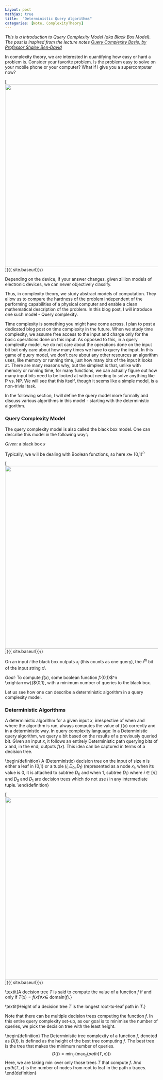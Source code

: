 ```yaml
---
Layout: post
mathjax: true
title:  "Deterministic Query Algorithms"
categories: [Note, ComplexityTheory]
---
```


*This is a introduction to Query Complexity Model (aka Black Box Model). The post is inspired from the lecture notes [Query Complexity Basis, by Professor Shalev Ben-David](https://cs.uwaterloo.ca/~s4bendav/CS860S20.html)*

In complexity theory, we are interested in quantifying how easy or hard a problem is.
Consider your favorite problem. Is the problem easy to solve on your mobile phone or your computer? What if I give you a supercomputer now?

[<img src="{{ site.baseurl}}/images/Post4/P4_1.png" alt="" width="600" />]({{ site.baseurl}}/)

Depending on the device, if your answer changes, given zillion models of electronic devices, we can never objectively classify. 

Thus, in complexity theory, we study abstract models of computation. They allow us to compare the hardness of the problem independent of the performing capabilities of a physical computer and enable a clean mathematical description of the problem. In this blog post, I will introduce one such model - Query complexity.

Time complexity is something you might have come across. I plan to post a dedicated blog post on time complexity in the future. When we study time complexity, we assume free access to the input and charge only for the basic operations done on this input. As opposed to this, in a query complexity model, we do not care about the operations done on the input bit but only care about how many times we have to query the input. In this game of query model, we don’t care about any other resources an algorithm uses, like memory or running time, just how many bits of the input it looks at. There are many reasons why, but the simplest is that, unlike with memory or running time, for many functions, we can actually figure out how many input bits need to be looked at without needing to solve anything like P vs. NP. We will see that this itself, though it seems like a simple model, is a non-trivial task.

In the following section, I will define the query model more formally and discuss various algorithms in this model - starting with the deterministic algorithm.

### Query Complexity Model

The query complexity model is also called the black box model. One can describe this model in the following way:\\

*Given:* a black box $x$ 

Typically, we will be dealing with Boolean functions, so here $x \in$ {0,1}$^n$

[<img src="{{ site.baseurl}}/images/Post4/P4_2.png" alt="" width="600" />]({{ site.baseurl}}/)

On an input $i$ the black box outputs $x_i$ (this counts as one query), the $i^{th}$ bit of the input string $x$\\

*Goal:* To compute $f(x)$, some boolean function $f:${0,1}$^n \xrightarrow{}${0,1}, with a minimum number of queries to the black box. 

Let us see how one can describe a deterministic algorithm in a query complexity model.

### Deterministic Algorithms

A deterministic algorithm for a given input $x$, irrespective of when and where the algorithm is run, always computes the value of $f(x)$ correctly and in a deterministic way. In query complexity language: In a Deterministic query algorithm, we query a bit based on the results of a previously queried bit. Given an input $x$, it follows an entirely Deterministic path querying bits of $x$ and, in the end, outputs $f(x)$. This idea can be captured in terms of a decision tree.

\begin{definition}
    A (Deterministic) decision tree on the input of size n is either a leaf in \{0,1\} or a tuple $(i, D_0, D_1)$ (represented as a node $x_i$, when its value is 0, it is attached to subtree $D_0$ and when 1, subtree $D_1$) where $i \in [n]$ and $D_0$ and $D_1$ are decision trees which do not use $i$ in any intermediate tuple. 
\end{definition}

[<img src="{{ site.baseurl}}/images/Post4/P4_3.png" alt="" width="600" />]({{ site.baseurl}}/)

\textit{A decision tree $T$ is said to compute the value of a function $f$ if and only if $T(x) = f(x) \forall x \in$ domain($f$).}

\textit{Height of a decision tree $T$ is the longest root-to-leaf path in $T$.}

Note that there can be multiple decision trees computing the function $f$. In this entire query complexity set-up, as our goal is to minimise the number of queries, we pick the decision tree with the least height. 

\begin{definition}
    The Deterministic tree complexity of a function $f$, denoted as $D(f)$, is defined as the height of the best tree computing $f$. The best tree is the tree that makes the minimum number of queries. 
    $$ D(f) = \min_{T} ( \max_x (path (T,x)) )$$
    Here, we are taking $\min$ over only those trees $T$ that compute $f$. And $path(T,x)$ is the number of nodes from root to leaf in the path x traces.  
\end{definition}
